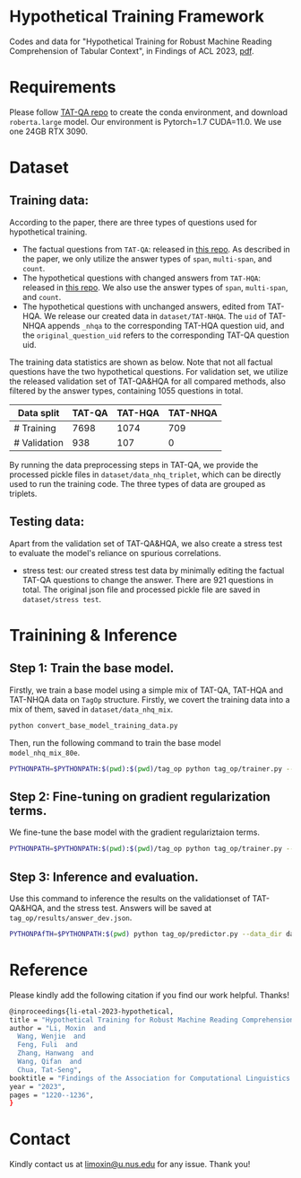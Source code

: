 # Hypothetical Training Framework
Codes and data for "Hypothetical Training for Robust Machine Reading Comprehension of Tabular Context", in Findings of ACL 2023, [pdf](https://aclanthology.org/2023.findings-acl.79.pdf). 

# Requirements
Please follow [TAT-QA repo](https://github.com/NExTplusplus/TAT-QA) to create the conda environment, and download `roberta.large` model. 
Our environment is Pytorch=1.7 CUDA=11.0. We use one 24GB RTX 3090. 

# Dataset

## Training data:
According to the paper, there are three types of questions used for hypothetical training. 
- The factual questions from `TAT-QA`: released in [this repo](https://github.com/NExTplusplus/TAT-QA). As described in the paper, we only utilize the answer types of `span`, `multi-span`, and `count`. 
- The hypothetical questions with changed answers from `TAT-HQA`: released in [this repo](https://github.com/NExTplusplus/TAT-HQA). We also use the answer types of `span`, `multi-span`, and `count`.  
- The hypothetical questions with unchanged answers, edited from TAT-HQA. We release our created data in `dataset/TAT-NHQA`. The `uid` of TAT-NHQA appends `_nhqa` to the corresponding TAT-HQA question uid, and the `original_question_uid` refers to the corresponding TAT-QA question uid. 

The training data statistics are shown as below. Note that not all factual questions have the two hypothetical questions. For validation set, we utilize the released validation set of TAT-QA&HQA for all compared methods, also filtered by the answer types, containing 1055 questions in total. 

| Data split | TAT-QA | TAT-HQA | TAT-NHQA|
| --- | --- | --- | --- |
| # Training | 7698 | 1074 | 709 |  
| # Validation | 938  | 107 | 0 | 

By running the data preprocessing steps in TAT-QA, we provide the processed pickle files in `dataset/data_nhq_triplet`, which can be directly used to run the training code. The three types of data are grouped as triplets. 

## Testing data:
Apart from the validation set of TAT-QA&HQA, we also create a stress test to evaluate the model's reliance on spurious correlations. 
- stress test: our created stress test data by minimally editing the factual TAT-QA questions to change the answer. There are 921 questions in total. The original json file and processed pickle file are saved in `dataset/stress test`. 

# Trainining & Inference

## Step 1: Train the base model.

Firstly, we train a base model using a simple mix of TAT-QA, TAT-HQA and TAT-NHQA data on `TagOp` structure. Firstly, we covert the training data into a mix of them, saved in `dataset/data_nhq_mix`. 

```bash
python convert_base_model_training_data.py
```
Then, run the following command to train the base model `model_nhq_mix_80e`. 

```bash
PYTHONPATH=$PYTHONPATH:$(pwd):$(pwd)/tag_op python tag_op/trainer.py --data_dir dataset/data_nhq_mix --test_dir dataset/data_nhq_mix --save_dir tag_op/model_nhq_mix_b16_80epoch --batch_size 16 --eval_batch_size 16 --oq_weight 0 --hq_weight 0 --do_finetune 0 --max_epoch 80 --roberta_model roberta.large
```

## Step 2: Fine-tuning on gradient regularization terms.

We fine-tune the base model with the gradient regulariztaion terms. 

```bash
PYTHONPATH=$PYTHONPATH:$(pwd):$(pwd)/tag_op python tag_op/trainer.py --data_dir dataset/data_nhq_triplet --test_dir dataset/data_nhq_triplet --save_dir tag_op/model_ow001_hw001_60epoch --batch_size 8 --eval_batch_size 8 --oq_weight 0.01 --hq_weight 0.01 --do_finetune 1 --model_finetune_from tag_op/model_nhq_mix_b16_80epoch --save_model_from_epoch 10 --max_epoch 60 --learning_rate 5e-5 --bert_learning_rate 1.5e-6 --roberta_model roberta.large
```

## Step 3: Inference and evaluation. 

Use this command to inference the results on the validationset of TAT-QA&HQA, and the stress test. Answers will be saved at `tag_op/results/answer_dev.json`. 

```bash
PYTHONPAfTH=$PYTHONPATH:$(pwd) python tag_op/predictor.py --data_dir dataset/data_nhq_triplet --test_data_dir dataset/[data_nhq_triplet/stress_test] --save_dir tag_op/results --eval_batch_size 16 --model_path tag_op/model_ow001_hw001_60epoch 
```

# Reference
Please kindly add the following citation if you find our work helpful. Thanks!
```bash 
@inproceedings{li-etal-2023-hypothetical,
title = "Hypothetical Training for Robust Machine Reading Comprehension of Tabular Context",
author = "Li, Moxin  and
  Wang, Wenjie  and
  Feng, Fuli  and
  Zhang, Hanwang  and
  Wang, Qifan  and
  Chua, Tat-Seng",
booktitle = "Findings of the Association for Computational Linguistics: ACL 2023",
year = "2023",
pages = "1220--1236",
}
```

# Contact
Kindly contact us at [limoxin@u.nus.edu](mailto:limoxin@u.nus.edu) for any issue. Thank you!


